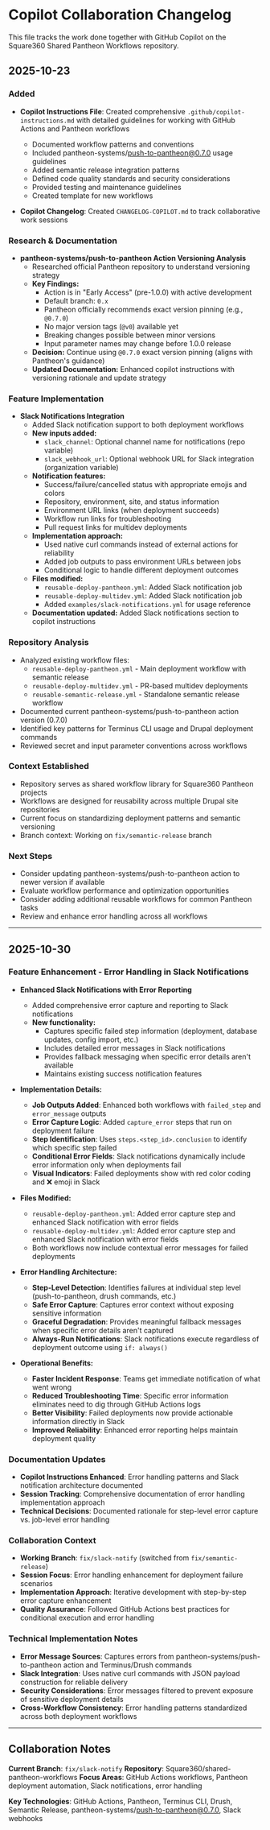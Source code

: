 # Copilot Collaboration Changelog

This file tracks the work done together with GitHub Copilot on the Square360 Shared Pantheon Workflows repository.

## 2025-10-23

### Added

- **Copilot Instructions File**: Created comprehensive `.github/copilot-instructions.md` with detailed guidelines for working with GitHub Actions and Pantheon workflows
  - Documented workflow patterns and conventions
  - Included pantheon-systems/push-to-pantheon@0.7.0 usage guidelines
  - Added semantic release integration patterns
  - Defined code quality standards and security considerations
  - Provided testing and maintenance guidelines
  - Created template for new workflows

- **Copilot Changelog**: Created `CHANGELOG-COPILOT.md` to track collaborative work sessions

### Research & Documentation

- **pantheon-systems/push-to-pantheon Action Versioning Analysis**
  - Researched official Pantheon repository to understand versioning strategy
  - **Key Findings:**
    - Action is in "Early Access" (pre-1.0.0) with active development
    - Default branch: `0.x`
    - Pantheon officially recommends exact version pinning (e.g., `@0.7.0`)
    - No major version tags (`@v0`) available yet
    - Breaking changes possible between minor versions
    - Input parameter names may change before 1.0.0 release
  - **Decision:** Continue using `@0.7.0` exact version pinning (aligns with Pantheon's guidance)
  - **Updated Documentation:** Enhanced copilot instructions with versioning rationale and update strategy

### Feature Implementation

- **Slack Notifications Integration**
  - Added Slack notification support to both deployment workflows
  - **New inputs added:**
    - `slack_channel`: Optional channel name for notifications (repo variable)
    - `slack_webhook_url`: Optional webhook URL for Slack integration (organization variable)
  - **Notification features:**
    - Success/failure/cancelled status with appropriate emojis and colors
    - Repository, environment, site, and status information
    - Environment URL links (when deployment succeeds)
    - Workflow run links for troubleshooting
    - Pull request links for multidev deployments
  - **Implementation approach:**
    - Used native curl commands instead of external actions for reliability
    - Added job outputs to pass environment URLs between jobs
    - Conditional logic to handle different deployment outcomes
  - **Files modified:**
    - `reusable-deploy-pantheon.yml`: Added Slack notification job
    - `reusable-deploy-multidev.yml`: Added Slack notification job
    - Added `examples/slack-notifications.yml` for usage reference
  - **Documentation updated:** Added Slack notifications section to copilot instructions

### Repository Analysis

- Analyzed existing workflow files:
  - `reusable-deploy-pantheon.yml` - Main deployment workflow with semantic release
  - `reusable-deploy-multidev.yml` - PR-based multidev deployments
  - `reusable-semantic-release.yml` - Standalone semantic release workflow
- Documented current pantheon-systems/push-to-pantheon action version (0.7.0)
- Identified key patterns for Terminus CLI usage and Drupal deployment commands
- Reviewed secret and input parameter conventions across workflows

### Context Established

- Repository serves as shared workflow library for Square360 Pantheon projects
- Workflows are designed for reusability across multiple Drupal site repositories
- Current focus on standardizing deployment patterns and semantic versioning
- Branch context: Working on `fix/semantic-release` branch

### Next Steps

- Consider updating pantheon-systems/push-to-pantheon action to newer version if available
- Evaluate workflow performance and optimization opportunities
- Consider adding additional reusable workflows for common Pantheon tasks
- Review and enhance error handling across all workflows

---

## 2025-10-30

### Feature Enhancement - Error Handling in Slack Notifications

- **Enhanced Slack Notifications with Error Reporting**
  - Added comprehensive error capture and reporting to Slack notifications
  - **New functionality:**
    - Captures specific failed step information (deployment, database updates, config import, etc.)
    - Includes detailed error messages in Slack notifications
    - Provides fallback messaging when specific error details aren't available
    - Maintains existing success notification features

- **Implementation Details:**
  - **Job Outputs Added**: Enhanced both workflows with `failed_step` and `error_message` outputs
  - **Error Capture Logic**: Added `capture_error` steps that run on deployment failure
  - **Step Identification**: Uses `steps.<step_id>.conclusion` to identify which specific step failed
  - **Conditional Error Fields**: Slack notifications dynamically include error information only when deployments fail
  - **Visual Indicators**: Failed deployments show with red color coding and ❌ emoji in Slack

- **Files Modified:**
  - `reusable-deploy-pantheon.yml`: Added error capture step and enhanced Slack notification with error fields
  - `reusable-deploy-multidev.yml`: Added error capture step and enhanced Slack notification with error fields
  - Both workflows now include contextual error messages for failed deployments

- **Error Handling Architecture:**
  - **Step-Level Detection**: Identifies failures at individual step level (push-to-pantheon, drush commands, etc.)
  - **Safe Error Capture**: Captures error context without exposing sensitive information
  - **Graceful Degradation**: Provides meaningful fallback messages when specific error details aren't captured
  - **Always-Run Notifications**: Slack notifications execute regardless of deployment outcome using `if: always()`

- **Operational Benefits:**
  - **Faster Incident Response**: Teams get immediate notification of what went wrong
  - **Reduced Troubleshooting Time**: Specific error information eliminates need to dig through GitHub Actions logs
  - **Better Visibility**: Failed deployments now provide actionable information directly in Slack
  - **Improved Reliability**: Enhanced error reporting helps maintain deployment quality

### Documentation Updates

- **Copilot Instructions Enhanced**: Error handling patterns and Slack notification architecture documented
- **Session Tracking**: Comprehensive documentation of error handling implementation approach
- **Technical Decisions**: Documented rationale for step-level error capture vs. job-level error handling

### Collaboration Context

- **Working Branch**: `fix/slack-notify` (switched from `fix/semantic-release`)
- **Session Focus**: Error handling enhancement for deployment failure scenarios
- **Implementation Approach**: Iterative development with step-by-step error capture enhancement
- **Quality Assurance**: Followed GitHub Actions best practices for conditional execution and error handling

### Technical Implementation Notes

- **Error Message Sources**: Captures errors from pantheon-systems/push-to-pantheon action and Terminus/Drush commands
- **Slack Integration**: Uses native curl commands with JSON payload construction for reliable delivery
- **Security Considerations**: Error messages filtered to prevent exposure of sensitive deployment details
- **Cross-Workflow Consistency**: Error handling patterns standardized across both deployment workflows

---

## Collaboration Notes

**Current Branch**: `fix/slack-notify`
**Repository**: Square360/shared-pantheon-workflows
**Focus Areas**: GitHub Actions workflows, Pantheon deployment automation, Slack notifications, error handling

**Key Technologies**: GitHub Actions, Pantheon, Terminus CLI, Drush, Semantic Release, pantheon-systems/push-to-pantheon@0.7.0, Slack webhooks
